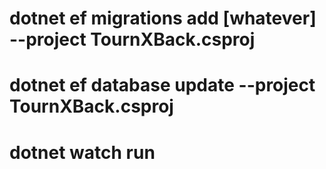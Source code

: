 # dotnet ef migrations add [whatever] --project TournXBack.csproj
# dotnet ef database update --project TournXBack.csproj
# dotnet watch run
